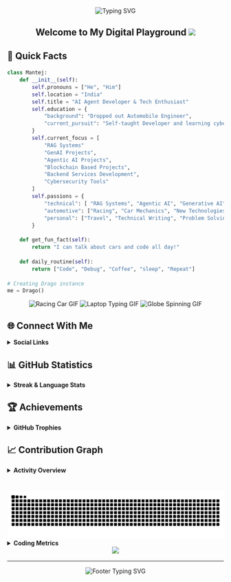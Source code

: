 <div align="center">
  <img src="https://readme-typing-svg.demolab.com?font=Fira+Code&weight=600&size=40&duration=4000&pause=1000&color=6AD3FF&center=true&vCenter=true&random=false&width=500&height=70&lines=Hi+%F0%9F%91%8B+I'm+Mantej" alt="Typing SVG" />
</div>

<div align="center">
  <h2>
    Welcome to My Digital Playground
    <img src="https://media.giphy.com/media/hvRJCLFzcasrR4ia7z/giphy.gif" width="30px"/>
  </h2>
</div>



<h2> 🚀 Quick Facts </h2>


```python
class Mantej:
    def __init__(self):
        self.pronouns = ["He", "Him"]
        self.location = "India"
        self.title = "AI Agent Developer & Tech Enthusiast"
        self.education = {
            "background": "Dropped out Automobile Engineer",
            "current_pursuit": "Self-taught Developer and learning cybersecurity tools"
        }
        self.current_focus = [
            "RAG Systems"
            "GenAI Projects",
            "Agentic AI Projects",
            "Blockchain Based Projects",
            "Backend Services Development",
            "Cybersecurity Tools"
        ]
        self.passions = {
            "technical": [ "RAG Systems", "Agentic AI", "Generative AI", "Machine Learning", "Linux", "System Architecture", "Cloud Computing", "Internet of Things", "Web3 & Blockchain"],
            "automotive": ["Racing", "Car Mechanics", "New Technologies", "Modifications"],
            "personal": ["Travel", "Technical Writing", "Problem Solving", "Documentations"]
        }
    
    def get_fun_fact(self):
        return "I can talk about cars and code all day!"
    
    def daily_routine(self):
        return ["Code", "Debug", "Coffee", "sleep", "Repeat"]

# Creating Drago instance
me = Drago()
```

<div align="center">
  <img src="https://media0.giphy.com/media/iJDLBX5GY8niCpZYkR/source.gif" alt="Racing Car GIF" width="275" height="185"/>
  <img src="https://media.giphy.com/media/Y4ak9Ki2GZCbJxAnJD/giphy.gif" alt="Laptop Typing GIF" width="275" height="185"/>
  <img src="https://i.gifer.com/origin/89/894182626f762e66170dab57945c4b9e.gif" alt="Globe Spinning GIF" width="275" height="185"/>
</div>

## 🌐 Connect With Me

<details>
  <summary><b>Social Links</b></summary>
  <br>
  
  <div align="center">

  [![LinkedIn](https://img.shields.io/badge/LinkedIn-%230077B5.svg?style=for-the-badge&logo=linkedin&logoColor=white)](https://linkedin.com/in/mantej-singh-a-724219288)
  [![X](https://img.shields.io/badge/X-%23000000.svg?style=for-the-badge&logo=X&logoColor=white)](https://x.com/_gear_head_03_)
  [![YouTube](https://img.shields.io/badge/YouTube-%23FF0000.svg?style=for-the-badge&logo=YouTube&logoColor=white)](https://youtube.com/@@dragoo0)

  </div>
</details>

## 📊 GitHub Statistics

<details>
  <summary><b>Streak & Language Stats</b></summary>
  <br>
  
  <div align="center">
  
  [![GitHub Streak](https://github-readme-streak-stats.herokuapp.com?user=Drago-03&theme=dark&short_numbers=true)](https://git.io/streak-stats)
    
  </div>

  <div align="center">

  ![Top Languages](https://github-readme-stats.vercel.app/api/top-langs/?username=Drago-03&theme=tokyonight&hide_border=true&include_all_commits=true&count_private=true&layout=compact&border_radius=10&card_width=500&cache_seconds=86400)

  </div>
</details>

## 🏆 Achievements

<details>
  <summary><b>GitHub Trophies</b></summary>
  <br>
  
  <div align="center"> 
  
  [![Trophy](https://github-profile-trophy.vercel.app/?username=Drago-03&theme=tokyonight&no-frame=true&column=7&margin-w=15&margin-h=15)](https://github.com/Drago-03)
  
  </div>
</details>

## 📈 Contribution Graph

<details>
  <summary><b>Activity Overview</b></summary>
  <br>
  
  <div align="center">
  
  [![Activity Graph](https://github-readme-activity-graph.vercel.app/graph?username=Drago-03&theme=tokyo-night&hide_border=true&radius=10&area=true&height=300)](https://github.com/Drago-03)
  
  </div>
</details>

###

<br clear="both">

<img src="https://raw.githubusercontent.com/Drago-03/Drago-03/output/snake.svg" alt="Snake animation" />

<br>

<details>
  <summary><b>Coding Metrics</b></summary>
  <br>
  
  <!--START_SECTION:waka-->
![Code Time](http://img.shields.io/badge/Code%20Time-216%20hrs%2019%20mins-blue)

![Lines of code](https://img.shields.io/badge/From%20Hello%20World%20I%27ve%20Written-47.4%20million%20lines%20of%20code-blue)

**I'm an Early 🐤** 

```text
🌞 Morning                4604 commits        ██████████████░░░░░░░░░░░   54.45 % 
🌆 Daytime                2281 commits        ███████░░░░░░░░░░░░░░░░░░   26.98 % 
🌃 Evening                1124 commits        ███░░░░░░░░░░░░░░░░░░░░░░   13.29 % 
🌙 Night                  446 commits         █░░░░░░░░░░░░░░░░░░░░░░░░   05.27 % 
```
📅 **I'm Most Productive on Sunday** 

```text
Monday                   1475 commits        ████░░░░░░░░░░░░░░░░░░░░░   17.45 % 
Tuesday                  576 commits         ██░░░░░░░░░░░░░░░░░░░░░░░   06.81 % 
Wednesday                505 commits         █░░░░░░░░░░░░░░░░░░░░░░░░   05.97 % 
Thursday                 349 commits         █░░░░░░░░░░░░░░░░░░░░░░░░   04.13 % 
Friday                   430 commits         █░░░░░░░░░░░░░░░░░░░░░░░░   05.09 % 
Saturday                 658 commits         ██░░░░░░░░░░░░░░░░░░░░░░░   07.78 % 
Sunday                   4462 commits        █████████████░░░░░░░░░░░░   52.77 % 
```


📊 **This Week I Spent My Time On** 

```text
🕑︎ Time Zone: Asia/Kolkata

💬 Programming Languages: 
TypeScript               3 hrs 1 min         ███████████████████████░░   91.39 % 
JavaScript               12 mins             ██░░░░░░░░░░░░░░░░░░░░░░░   06.19 % 
Python                   3 mins              ░░░░░░░░░░░░░░░░░░░░░░░░░   01.97 % 
Markdown                 0 secs              ░░░░░░░░░░░░░░░░░░░░░░░░░   00.24 % 
CSS                      0 secs              ░░░░░░░░░░░░░░░░░░░░░░░░░   00.21 % 
```

**Timeline**

![Lines of Code chart](https://raw.githubusercontent.com/Drago-03/Drago-03/main/assets/bar_graph.png)


 Last Updated on 30/10/2025 18:49:08 UTC
<!--END_SECTION:waka-->
</details>

<div align="center">
  
  <img src="https://capsule-render.vercel.app/api?type=waving&color=gradient&height=100&section=footer&animation=twinkling"/>
</div>

---

<div align="center">
  <img src="https://readme-typing-svg.demolab.com?font=Fira+Code&size=15&duration=3000&pause=1000&color=6AD3FF&center=true&vCenter=true&repeat=false&width=500&lines=Happy+Coding!+Feel+free+to+connect+and+collaborate!" alt="Footer Typing SVG" />
  
  <br>
</div>
